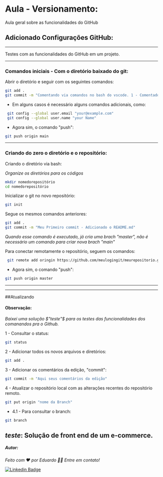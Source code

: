 
# Aula - Versionamento:
Aula geral sobre as funcionalidades do GitHub

## Adicionado Configurações GitHub:
--------------------------------
Testes com as funcionalidades do GitHub em um projeto.

--------------------------------
### Comandos iniciais - Com o diretório baixado do git:

Abrir o diretório e seguir com os seguintes comandos:

```sh
git add .
git commit -m "Comentando via comandos no bash do vscode. 1 - Comentados no readme"
```
* Em alguns casos é necessário alguns comandos adicionais, como:
```sh
 git config --global user.email "your@example.com"
 git config --global user.name "your Name"

```
* Agora sim, o comando "push":
```sh
git push origin main
```
________________________________

### Criando do zero o diretório e o repositório:

Criando o diretório via bash:

*Organize os diretórios para os códigos* 

```sh
mkdir nomedorepositório
cd nomedorepositório

```

Inicializar o git no novo repositório:

```sh
git init
```
Segue os mesmos comandos anteriores:

```sh
git add .
git commit -m "Meu Primeiro commit - Adicionado o README.md"
```
*Quando esse comando é executado, já cria uma brach "master", não é necessário um comando para criar nova brach "main"*

Para conectar remotamente o repositório, seguem os comandos:
```sh
 git remote add oringin https://github.com/meulogingit/meurepositorio.git

```
* Agora sim, o comando "push":
```sh
git push origin master
```
_______________________________


------------------------------------------------
##Atualizando

#### Observação:

  *Baixei uma solução $"teste"$ para os testes das funcionalidades dos comanandos pra o Github.*



1 - Consultar o status:

```sh
git status
```
2 - Adicionar todos os novos arquivos e diretórios:

```sh
git add .
```
3 - Adicionar os comentários da edição, "commit":

```sh
git commit -m "Aqui seus comentários da edição"
```
4 - Atualizar o repositório local com as alterações recentes do repositório remoto.

```sh
git put origin "nome da Branch"
```
* 4.1 - Para consultar o branch:

```sh
git branch
```



$teste:$ 
Solução de front end de um e-commerce.
------------------------------------------------


















































##### Autor:

*Feito com ❤️ por Eduardo 👋🏽 Entre em contato!*

[![Linkedin Badge](https://img.shields.io/badge/-Eduardo-blue?style=flat-square&logo=Linkedin&logoColor=white&link=https://www.linkedin.com/in/eduardo-pateis-joaquim/)](https://www.linkedin.com/in/eduardo-pateis-joaquim/)
